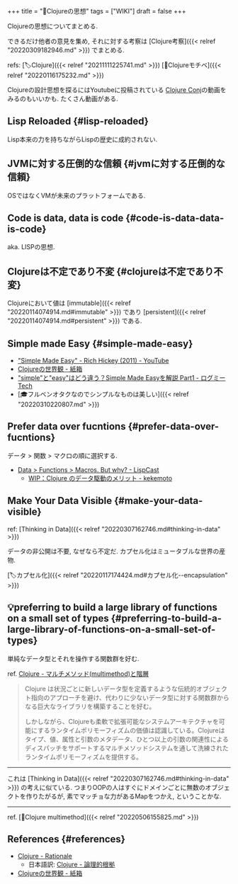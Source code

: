 +++
title = "📝Clojureの思想"
tags = ["WIKI"]
draft = false
+++

Clojureの思想についてまとめる.

できるだけ他者の意見を集め,
それに対する考察は [Clojure考察]({{< relref "20220309182946.md" >}}) でまとめる.

refs: [🏷Clojure]({{< relref "20211111225741.md" >}}) [📝Clojureモチベ]({{< relref "20220116175232.md" >}})

Clojureの設計思想を探るにはYoutubeに投稿されている
[Clojure Conj](https://www.youtube.com/user/ClojureTV)の動画をみるのもいいかも. たくさん動画がある.


## Lisp Reloaded {#lisp-reloaded}

Lisp本来の力を持ちながらLispの歴史に成約されない.


## JVMに対する圧倒的な信頼 {#jvmに対する圧倒的な信頼}

OSではなくVMが未来のプラットフォームである.


## Code is data, data is code {#code-is-data-data-is-code}

aka. LISPの思想.


## Clojureは不定であり不変 {#clojureは不定であり不変}

Clojureにおいて値は [immutable]({{< relref "20220114074914.md#immutable" >}}) であり [persistent]({{< relref "20220114074914.md#persistent" >}}) である.


## Simple made Easy {#simple-made-easy}

-   ["Simple Made Easy" - Rich Hickey (2011) - YouTube](https://www.youtube.com/watch?v=SxdOUGdseq4)
-   [Clojureの世界観 - 紙箱](https://boxofpapers.hatenablog.com/entry/2017/04/10/154333)
-   ["simple"と"easy"はどう違う？Simple Made Easyを解説 Part1 - ログミーTech](https://logmi.jp/tech/articles/321962)
-   [🎓フルベンオタクなのでシンプルなものは美しい]({{< relref "20220310220807.md" >}})


## Prefer data over fucntions {#prefer-data-over-fucntions}

データ > 関数 > マクロの順に選択する.

-   [Data > Functions > Macros. But why? - LispCast](https://lispcast.com/data-functions-macros-why/)
    -   [WIP：Clojure のデータ駆動のメリット - kekemoto](https://scrapbox.io/kekemoto/WIP%EF%BC%9AClojure_%E3%81%AE%E3%83%87%E3%83%BC%E3%82%BF%E9%A7%86%E5%8B%95%E3%81%AE%E3%83%A1%E3%83%AA%E3%83%83%E3%83%88)


## Make Your Data Visible {#make-your-data-visible}

ref: [Thinking in Data]({{< relref "20220307162746.md#thinking-in-data" >}})

データの非公開は不要, なぜなら不定だ. カプセル化はミュータブルな世界の産物.

[🏷カプセル化]({{< relref "20220117174424.md#カプセル化--encapsulation" >}})


## 💡preferring to build a large library of functions on a small set of types {#preferring-to-build-a-large-library-of-functions-on-a-small-set-of-types}

単純なデータ型とそれを操作する関数群を好む.

ref. [Clojure - マルチメソッド(multimethod)と階層](https://japan-clojurians.github.io/clojure-site-ja/reference/multimethods)

> Clojure は状況ごとに新しいデータ型を定義するような伝統的オブジェクト指向のアプローチを避け、代わりに少ないデータ型に対する関数群からなる巨大なライブラリを構築することを好む。
>
> しかしながら、Clojureも柔軟で拡張可能なシステムアーキテクチャを可能にするランタイムポリモーフィズムの価値は認識している。Clojureはタイプ、値、属性と引数のメタデータ、ひとつ以上の引数の関連性によるディスパッチをサポートするマルチメソッドシステムを通して洗練されたランタイムポリモーフィズムを提供する。

---

これは [Thinking in Data]({{< relref "20220307162746.md#thinking-in-data" >}}) の考えに似ている. つまりOOPの人はすぐにドメインごとに無数のオブジェクトを作りたがるが, 素でマッチョな力があるMapをつかえ, ということかな.

---

ref. [📝Clojure multimethod]({{< relref "20220506155825.md" >}})


## References {#references}

-   [Clojure - Rationale](https://clojure.org/about/rationale)
    -   日本語訳: [Clojure - 論理的根拠](https://japan-clojurians.github.io/clojure-site-ja/about/rationale.html)
-   [Clojureの世界観 - 紙箱](https://boxofpapers.hatenablog.com/entry/2017/04/10/154333)
